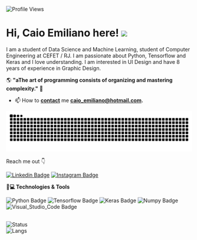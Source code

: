 ![Profile Views](https://hits.seeyoufarm.com/api/count/incr/badge.svg?url=https%3A%2F%2Fgithub.com%2Fcaio-emiliano&count_bg=%23025A5F&title_bg=%23555555&icon=&icon_color=%23FFFFFF&title=VISITORS&edge_flat=true)


# Hi, Caio Emiliano here! <img src="https://raw.githubusercontent.com/kaueMarques/kaueMarques/master/hi.gif" width="30px">

I am a student of Data Science and Machine Learning, student of Computer Engineering at CEFET / RJ.
I am passionate about Python, Tensorflow and Keras and I love understanding.
I am interested in UI Design and have 8 years of experience in Graphic Design.

   🌎 **"aThe art of programming consists of organizing and mastering complexity."** 🧠


- 📫 How to **[contact](mailto:caio_emiliano@hotmail.com)** me **[caio_emiliano@hotmail.com](mailto:caio_emiliano@hotmail.com).**


![Snake animation](https://github.com/GuillaumeFalourd/GuillaumeFalourd/blob/output/github-contribution-grid-snake.svg)


 Reach me out  👇
 
[![Linkedin Badge](https://img.shields.io/badge/LinkedIn-0077B5?style=for-the-badge&logo=linkedin&logoColor=white&link=https://www.linkedin.com/in/ramonxm/)](https://www.linkedin.com/in/ramonxm/)
[![Instagram Badge](https://img.shields.io/badge/Instagram-E4405F?style=for-the-badge&logo=instagram&logoColor=white&link=https://www.instagram.com/ramonxm/)](https://www.instagram.com/ramonxm/)


**🚀💻 Technologies & Tools**

![Python Badge](https://img.shields.io/badge/python-3776AB?style=for-the-badge&logo=python&logoColor=white)  ![Tensorflow Badge](https://img.shields.io/badge/tensorflow-FF6F00?style=for-the-badge&logo=tensorflow&logoColor=white) ![Keras Badge](https://img.shields.io/badge/keras-D00000?style=for-the-badge&logo=keras&logoColor=white) ![Numpy Badge](https://img.shields.io/badge/numpy-013243?style=for-the-badge&logo=numpy&logoColor=white) ![Visual_Studio_Code Badge](https://img.shields.io/badge/Visual_Studio_Code-0078D4?style=for-the-badge&logo=visual%20studio%20code&logoColor=white`)

<br>

<img src="https://github-readme-stats.vercel.app/api?username=caio-emiliano&show_icons=tru&theme=dracula" alt="Status" />

<br>

<img src="https://github-readme-stats.vercel.app/api/top-langs/?username=caio-emiliano&layout=compact&show_icons=true&theme=dracula" alt="Langs" />
